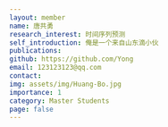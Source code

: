 ```yaml
---
layout: member
name: 唐共勇
research_interest: 时间序列预测
self_introduction: 俺是一个来自山东滴小伙
publications:
github: https://github.com/Yong
email: 123123123@qq.com
contact:
img: assets/img/Huang-Bo.jpg
importance: 1
category: Master Students
page: false
---
```



